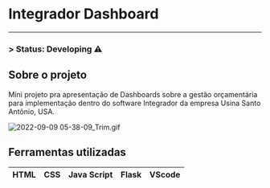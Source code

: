# Integrador Dashboard

---

### > Status: Developing ⚠️

## Sobre o projeto

Mini projeto pra apresentação de Dashboards sobre a gestão orçamentária para implementação dentro do software Integrador da empresa Usina Santo Antônio, USA.

![2022-09-09 05-38-09_Trim.gif](Integrador%21d4f275dd7549438d4c6b20b2a9e4fd/2022-09-09_05-38-09_Trim.gif)

## Ferramentas utilizadas

| HTML | CSS | Java Script | Flask | VScode |
| --- | --- | --- | --- | --- |
